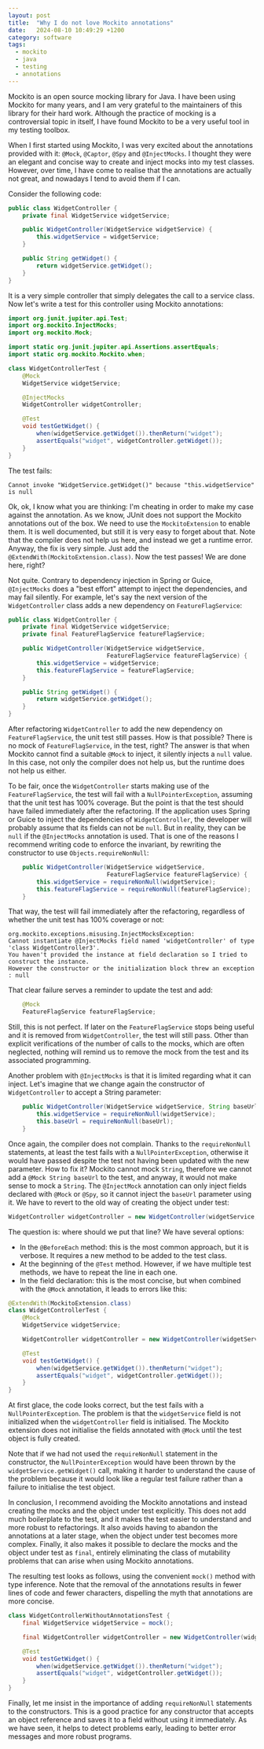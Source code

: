 ```yaml
---
layout: post
title:  "Why I do not love Mockito annotations"
date:   2024-08-10 10:49:29 +1200
category: software
tags:
  - mockito
  - java
  - testing
  - annotations
---
```


Mockito is an open source mocking library for Java.
I have been using Mockito for many years, and I am very grateful to the maintainers of this
library for their hard work. Although the practice of mocking is a controversial topic
in itself, I have found Mockito to be a very useful tool in my testing toolbox.

When I first started using Mockito, I was very excited about the annotations provided
with it: `@Mock`, `@Captor`, `@Spy` and `@InjectMocks`.
I thought they were an elegant and concise way to create and inject mocks into
my test classes.  However, over time, I have come to realise that the annotations
are actually not great, and nowadays I tend to avoid them if I can.

Consider the following code:

```java
public class WidgetController {
    private final WidgetService widgetService;

    public WidgetController(WidgetService widgetService) {
        this.widgetService = widgetService;
    }

    public String getWidget() {
        return widgetService.getWidget();
    }
}
```

It is a very simple controller that simply delegates the call to a service class.
Now let's write a test for this controller using Mockito annotations:

```java
import org.junit.jupiter.api.Test;
import org.mockito.InjectMocks;
import org.mockito.Mock;

import static org.junit.jupiter.api.Assertions.assertEquals;
import static org.mockito.Mockito.when;

class WidgetControllerTest {
    @Mock
    WidgetService widgetService;

    @InjectMocks
    WidgetController widgetController;

    @Test
    void testGetWidget() {
        when(widgetService.getWidget()).thenReturn("widget");
        assertEquals("widget", widgetController.getWidget());
    }
}
```

The test fails:

```console
Cannot invoke "WidgetService.getWidget()" because "this.widgetService" is null
```

Ok, ok, I know what you are thinking: I'm cheating in order to make my case against the
annotation. As we know, JUnit does not support the Mockito annotations out of the box.
We need to use the `MockitoExtension` to enable them. It is well documented, but still
it is very easy to forget about that. Note that the compiler does not help us here, and
instead we get a runtime error. Anyway, the fix is very simple. Just add the
`@ExtendWith(MockitoExtension.class)`. Now the test passes! We are done here, right?

Not quite. Contrary to dependency injection in Spring or Guice, `@InjectMocks` does a
"best effort" attempt to inject the dependencies, and may fail silently. For example,
let's say the next version of the `WidgetController` class adds a new dependency on
`FeatureFlagService`:

```java
public class WidgetController {
    private final WidgetService widgetService;
    private final FeatureFlagService featureFlagService;

    public WidgetController(WidgetService widgetService,
                            FeatureFlagService featureFlagService) {
        this.widgetService = widgetService;
        this.featureFlagService = featureFlagService;
    }

    public String getWidget() {
        return widgetService.getWidget();
    }
}
```

After refactoring `WidgetController` to add the new dependency on `FeatureFlagService`,
the unit test still passes. How is that possible? There is no mock of `FeatureFlagService`,
in the test, right? The answer is that when Mockito cannot find a suitable `@Mock` to inject,
it silently injects a `null` value. In this case, not only the compiler does not help us,
but the runtime does not help us either.

To be fair, once the `WidgetController` starts making use of the `FeatureFlagService`,
the test will fail with a `NullPointerException`, assuming that the unit test has 100%
coverage. But the point is that the test should have failed immediately after the
refactoring. If the application uses Spring or Guice to inject the dependencies
of `WidgetController`, the developer will probably assume that its fields can not
be `null`. But in reality, they can be `null` if the `@InjectMocks` annotation is used.
That is one of the reasons I recommend writing code to enforce the invariant, by
rewriting the constructor to use `Objects.requireNonNull`:

```java
    public WidgetController(WidgetService widgetService,
                            FeatureFlagService featureFlagService) {
        this.widgetService = requireNonNull(widgetService);
        this.featureFlagService = requireNonNull(featureFlagService);
    }
```

That way, the test will fail immediately after the refactoring, regardless of whether
the unit test has 100% coverage or not:

```console
org.mockito.exceptions.misusing.InjectMocksException: 
Cannot instantiate @InjectMocks field named 'widgetController' of type 'class WidgetController3'.
You haven't provided the instance at field declaration so I tried to construct the instance.
However the constructor or the initialization block threw an exception : null
```

That clear failure serves a reminder to update the test and add:

```java
    @Mock
    FeatureFlagService featureFlagService;

```

Still, this is not perfect. If later on the `FeatureFlagService` stops being useful
and it is removed from `WidgetController`, the test will still pass. Other than explicit
verifications of the number of calls to the mocks, which are often neglected,
nothing will remind us to remove the mock from the test and its associated programming.

Another problem with `@InjectMocks` is that it is limited regarding what it can inject.
Let's imagine that we change again the constructor of `WidgetController` to accept a
String parameter:

```java
    public WidgetController(WidgetService widgetService, String baseUrl) {
        this.widgetService = requireNonNull(widgetService);
        this.baseUrl = requireNonNull(baseUrl);
    }
```

Once again, the compiler does not complain. Thanks to the `requireNonNull` statements, at
least the test fails with a `NullPointerException`, otherwise it would have passed despite the
test not having been updated with the new parameter. How to fix it? Mockito cannot mock
`String`, therefore we cannot add a `@Mock String baseUrl` to the test, and anyway, it
would not make sense to mock a `String`. The `@InjectMock` annotation can only inject
fields declared with `@Mock` or `@Spy`, so it cannot inject the `baseUrl` parameter using it.
We have to revert to the old way of creating the object under test:

```java
WidgetController widgetController = new WidgetController(widgetService, "http://example.com/");
```

The question is: where should we put that line? We have several options:

* In the `@BeforeEach` method: this is the most common approach, but it is verbose. It
  requires a new method to be added to the test class.
* At the beginning of the `@Test` method. However, if we have multiple
  test methods, we have to repeat the line in each one.
* In the field declaration: this is the most concise, but when combined
  with the `@Mock` annotation, it leads to errors like this:

```java
@ExtendWith(MockitoExtension.class)
class WidgetControllerTest {
    @Mock
    WidgetService widgetService;

    WidgetController widgetController = new WidgetController(widgetService, "baseUrl");

    @Test
    void testGetWidget() {
        when(widgetService.getWidget()).thenReturn("widget");
        assertEquals("widget", widgetController.getWidget());
    }
}
```

At first glace, the code looks correct, but the test fails with a `NullPointerException`.
The problem is that the `widgetService` field is not initialized when the `widgetController`
field is initialised. The Mockito extension does not initialise the fields annotated with
`@Mock` until the test object is fully created.

Note that if we had not used the `requireNonNull` statement in the constructor, the
`NullPointerException` would have been thrown by the `widgetService.getWidget()` call,
making it harder to understand the cause of the problem because it would look like a
regular test failure rather than a failure to initialise the test object.

In conclusion, I recommend avoiding the Mockito annotations and instead creating the
mocks and the object under test explicitly. This does not add much boilerplate to the
test, and it makes the test easier to understand and more robust to refactorings.
It also avoids having to abandon the annotations at a later stage, when the
object under test becomes more complex. Finally, it also makes it possible to declare
the mocks and the object under test as `final`, entirely eliminating the class of
mutability problems that can arise when using Mockito annotations.

The resulting test looks as follows, using the convenient `mock()` method with
type inference. Note that the removal of the annotations results in fewer lines of
code and fewer characters, dispelling the myth that annotations are more concise.

```java
class WidgetControllerWithoutAnnotationsTest {
    final WidgetService widgetService = mock();

    final WidgetController widgetController = new WidgetController(widgetService, "baseUrl");

    @Test
    void testGetWidget() {
        when(widgetService.getWidget()).thenReturn("widget");
        assertEquals("widget", widgetController.getWidget());
    }
}
```

Finally, let me insist in the importance of adding `requireNonNull` statements to the
constructors. This is a good practice for any constructor that accepts an object reference
and saves it to a field without using it immediately. As we have seen, it helps to
detect problems early, leading to better error messages and more robust programs.
